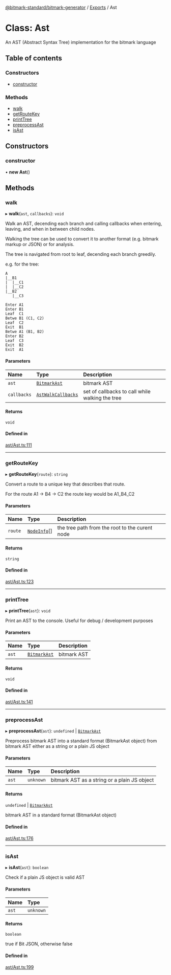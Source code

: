 [@bitmark-standard/bitmark-generator](../API.md) / [Exports](../modules.md) / Ast

# Class: Ast

An AST (Abstract Syntax Tree) implementation for the bitmark language

## Table of contents

### Constructors

- [constructor](Ast.md#constructor)

### Methods

- [walk](Ast.md#walk)
- [getRouteKey](Ast.md#getRouteKey)
- [printTree](Ast.md#printTree)
- [preprocessAst](Ast.md#preprocessAst)
- [isAst](Ast.md#isAst)

## Constructors

### constructor

• **new Ast**()

## Methods

### walk

▸ **walk**(`ast`, `callbacks`): `void`

Walk an AST, decending each branch and calling callbacks when entering, leaving, and when in between child
nodes.

Walking the tree can be used to convert it to another format (e.g. bitmark markup or JSON) or for analysis.

The tree is navigated from root to leaf, decending each branch greedily.

e.g. for the tree:
```
A
|__B1
|  |__C1
|  |__C2
|__B2
   |__C3

Enter A1
Enter B1
Leaf  C1
Betwe B1 (C1, C2)
Leaf  C2
Exit  B1
Betwe A1 (B1, B2)
Enter B2
Leaf  C3
Exit  B2
Exit  A1
```

#### Parameters

| Name | Type | Description |
| :------ | :------ | :------ |
| `ast` | [`BitmarkAst`](../interfaces/BitmarkAst.md) | bitmark AST |
| `callbacks` | [`AstWalkCallbacks`](../interfaces/AstWalkCallbacks.md) | set of callbacks to call while walking the tree |

#### Returns

`void`

#### Defined in

[ast/Ast.ts:111](https://github.com/getMoreBrain/bitmark-generator/blob/416295c/src/ast/Ast.ts#L111)

___

### getRouteKey

▸ **getRouteKey**(`route`): `string`

Convert a route to a unique key that describes that route.

For the route A1 -> B4 -> C2 the route key would be A1_B4_C2

#### Parameters

| Name | Type | Description |
| :------ | :------ | :------ |
| `route` | [`NodeInfo`](../interfaces/NodeInfo.md)[] | the tree path from the root to the curent node |

#### Returns

`string`

#### Defined in

[ast/Ast.ts:123](https://github.com/getMoreBrain/bitmark-generator/blob/416295c/src/ast/Ast.ts#L123)

___

### printTree

▸ **printTree**(`ast`): `void`

Print an AST to the console.
Useful for debug / development purposes

#### Parameters

| Name | Type | Description |
| :------ | :------ | :------ |
| `ast` | [`BitmarkAst`](../interfaces/BitmarkAst.md) | bitmark AST |

#### Returns

`void`

#### Defined in

[ast/Ast.ts:141](https://github.com/getMoreBrain/bitmark-generator/blob/416295c/src/ast/Ast.ts#L141)

___

### preprocessAst

▸ **preprocessAst**(`ast`): `undefined` \| [`BitmarkAst`](../interfaces/BitmarkAst.md)

Preprocess bitmark AST into a standard format (BitmarkAst object) from bitmark AST either as a string
or a plain JS object

#### Parameters

| Name | Type | Description |
| :------ | :------ | :------ |
| `ast` | `unknown` | bitmark AST as a string or a plain JS object |

#### Returns

`undefined` \| [`BitmarkAst`](../interfaces/BitmarkAst.md)

bitmark AST in a standard format (BitmarkAst object)

#### Defined in

[ast/Ast.ts:176](https://github.com/getMoreBrain/bitmark-generator/blob/416295c/src/ast/Ast.ts#L176)

___

### isAst

▸ **isAst**(`ast`): `boolean`

Check if a plain JS object is valid AST

#### Parameters

| Name | Type |
| :------ | :------ |
| `ast` | `unknown` |

#### Returns

`boolean`

true if Bit JSON, otherwise false

#### Defined in

[ast/Ast.ts:199](https://github.com/getMoreBrain/bitmark-generator/blob/416295c/src/ast/Ast.ts#L199)
